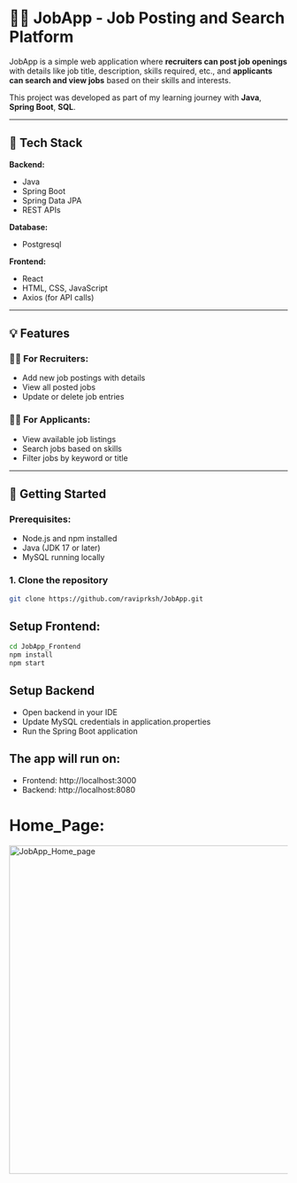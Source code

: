 # 🧑‍💼 JobApp - Job Posting and Search Platform

JobApp is a simple web application where **recruiters can post job openings** with details like job title, description, skills required, etc., and **applicants can search and view jobs** based on their skills and interests.

This project was developed as part of my learning journey with **Java**, **Spring Boot**, **SQL**.

---

## 🔧 Tech Stack

**Backend:**  
- Java  
- Spring Boot  
- Spring Data JPA  
- REST APIs  

**Database:**  
- Postgresql

**Frontend:**  
- React  
- HTML, CSS, JavaScript  
- Axios (for API calls)


---

## 💡 Features

### 👨‍💼 For Recruiters:
- Add new job postings with details
- View all posted jobs
- Update or delete job entries

### 🧑‍💻 For Applicants:
- View available job listings
- Search jobs based on skills
- Filter jobs by keyword or title

---



## 🚀 Getting Started

### Prerequisites:
- Node.js and npm installed
- Java (JDK 17 or later)
- MySQL running locally


### 1. Clone the repository
```bash
git clone https://github.com/raviprksh/JobApp.git

```

## Setup Frontend:
```bash
cd JobApp_Frontend
npm install
npm start

```

## Setup Backend
- Open backend in your IDE
- Update MySQL credentials in application.properties
- Run the Spring Boot application

## The app will run on:
- Frontend: http://localhost:3000
- Backend: http://localhost:8080
  

# Home_Page:
<img width="1338" height="593" alt="JobApp_Home_page" src="https://github.com/user-attachments/assets/5fb0f95d-e559-491d-b5be-45232c493c56" />
